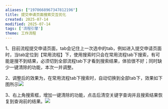 ```yaml
---
aliases: ["1970668967347812196"]
title: 提交申请页面搜索交互优化
created: 2025-07-14
modified: 2025-07-14
tags: ['流程引擎']
theme: 工作流程
---
```


1、目前流程提交申请页面，tab会记住上一次选中的tab，例如进入提交申请页面时，当tab定位到【常用流程】下，使用搜索时只会在常用流程tab下搜索，有可能是搜不到结果，必须切到全部流程tab下才看到搜索结果，体验很不好；同时缺少一键清除的功能，本次一并调整。

2、调整后的效果为，在常用流程tab下搜索时，自动切换到全部tab下，效果如下图所示![](d4e10f61c8fbf172cd5eb78a6541f249.jpg)

3、右上角搜索框，增加一键清除的功能，点击后清空关键字查询并且搜索结果恢复到查询前的结果。![](2a9dfea97d826c826f5d97e8f21ce682.jpg)